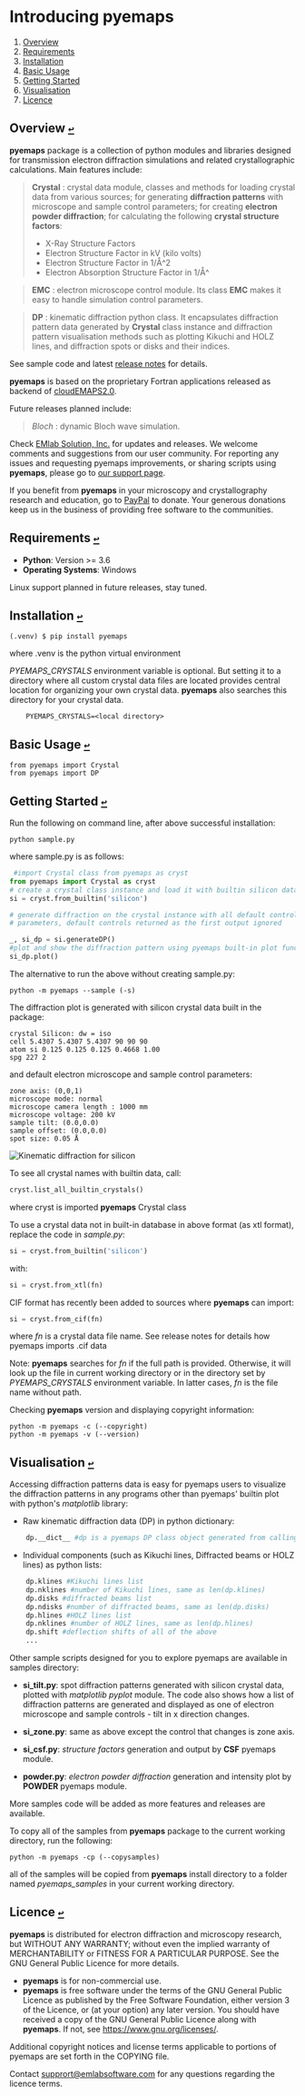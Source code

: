# Introducing __pyemaps__
1. <a id="contents"></a>[Overview](#overview)
2. <a id="contents"></a>[Requirements](#requirements)
3. <a id="contents"></a>[Installation](#installation)
4. <a id="contents"></a>[Basic Usage](#basic-usage)
5. <a id="contents"></a>[Getting Started](#getting-started)
6. <a id="contents"></a>[Visualisation](#visualisation)
7. <a id="contents"></a>[Licence](#licence)

## Overview [`↩`](#contents) <a id="overview"></a>
__pyemaps__ package is a collection of python modules and libraries designed for transmission electron diffraction simulations and related crystallographic calculations. Main features include:

>**Crystal** : crystal data module, classes and methods for loading crystal data from various sources; for generating __diffraction patterns__ with microscope and sample control parameters; for creating __electron powder diffraction__; for calculating the following __crystal structure factors__:
>    * X-Ray Structure Factors
>    * Electron Structure Factor in kV (kilo volts)
>    * Electron Structure Factor in 1/&#8491;^2
>    * Electron Absorption Structure Factor in 1/&#8491;^  

>**EMC** : electron microscope control module. Its class __EMC__ makes it easy to handle simulation control parameters.  

>**DP** :  kinematic diffraction python class. It encapsulates diffraction pattern data generated by __Crystal__ class instance and diffraction pattern visualisation methods such as plotting Kikuchi and HOLZ lines, and diffraction spots or disks and their indices.

See sample code and latest [release notes](https://emlab-solutions.github.io/pyemaps/#release-notes) for details.

__pyemaps__ is based on the proprietary Fortran applications released as backend of [cloudEMAPS2.0](https://emaps.emlabsolutions.com). 

Future releases planned include:

>*Bloch* : dynamic Bloch wave simulation.

Check [EMlab Solution, Inc.](https://www.emlabsolutions.com) for updates and releases. We welcome comments and suggestions from our user community. For reporting any issues and requesting pyemaps improvements, or sharing scripts using __pyemaps__, please go to [our support page](https://www.emlabsolutions.com/contact/). 

If you benefit from __pyemaps__ in your microscopy and crystallography research and education, go to [PayPal](https://www.paypal.com/paypalme/pyemaps22) to donate. Your generous donations keep us in the business of providing free software to the communities.   

## Requirements [`↩`](#contents) <a id="requirements"></a>

* __Python__: Version >= 3.6
* __Operating Systems__: Windows

Linux support planned in future releases, stay tuned.

## Installation [`↩`](#contents) <a id="installation"></a>

```
(.venv) $ pip install pyemaps
 ```
 
where .venv is the python virtual environment

*PYEMAPS_CRYSTALS* environment variable is optional. But setting it to a directory where all custom 
crystal data files are located provides central location for organizing your own crystal data. __pyemaps__ also searches this directory for your crystal data.

```
    PYEMAPS_CRYSTALS=<local directory>
```

## Basic Usage [`↩`](#contents) <a id="basic-usage"></a>

```
from pyemaps import Crystal
from pyemaps import DP
```

## Getting Started [`↩`](#contents) <a id="getting-started"></a>

Run the following on command line, after above successful installation:

```
python sample.py
```

where sample.py is as follows:

```python
 #import Crystal class from pyemaps as cryst
from pyemaps import Crystal as cryst
# create a crystal class instance and load it with builtin silicon data
si = cryst.from_builtin('silicon')

# generate diffraction on the crystal instance with all default controls
# parameters, default controls returned as the first output ignored

_, si_dp = si.generateDP()
#plot and show the diffraction pattern using pyemaps built-in plot function
si_dp.plot()
```

The alternative to run the above without creating sample.py:
```
python -m pyemaps --sample (-s)
```

The diffraction plot is generated with silicon crystal data built in the package:

```
crystal Silicon: dw = iso
cell 5.4307 5.4307 5.4307 90 90 90
atom si 0.125 0.125 0.125 0.4668 1.00
spg 227 2
```

and default electron microscope and sample control parameters:

```
zone axis: (0,0,1)
microscope mode: normal
microscope camera length : 1000 mm
microscope voltage: 200 kV
sample tilt: (0.0,0.0)
sample offset: (0.0,0.0)
spot size: 0.05 Å
```

![](https://github.com/emlab-solutions/imagepypy/raw/main/kdiff_si.png?raw=True "Kinematic diffraction for silicon")

To see all crystal names with builtin data, call:
```python
cryst.list_all_builtin_crystals()
```
where cryst is imported __pyemaps__ Crystal class

To use a crystal data not in built-in database in above format (as xtl format), replace the code in _sample.py_:
```python
si = cryst.from_builtin('silicon')
```
with:
```python
si = cryst.from_xtl(fn)
```
CIF format has recently been added to sources where __pyemaps__ can import:
```python
si = cryst.from_cif(fn)
```
where _fn_ is a crystal data file name. See release notes for details how pyemaps imports .cif data

Note: __pyemaps__ searches for _fn_ if the full path is provided. Otherwise, it will look up the file in current working directory or in the directory set by *PYEMAPS_CRYSTALS* environment variable. In latter cases, _fn_ is the file name without path.

Checking __pyemaps__ version and displaying copyright information:
```
python -m pyemaps -c (--copyright)
python -m pyemaps -v (--version)
```

## Visualisation [`↩`](#contents) <a id="visualisation"></a>
Accessing diffraction patterns data is easy for pyemaps users to visualize the diffraction patterns in any programs other than pyemaps' builtin plot with python's _matplotlib_ library:

* Raw kinematic diffraction data (DP) in python dictionary:
```python
    dp.__dict__ #dp is a pyemaps DP class object generated from calling generateDP by a crystal object 
``` 
* Individual components (such as Kikuchi lines, Diffracted beams or HOLZ lines) as python lists:
```python
    dp.klines #Kikuchi lines list
    dp.nklines #number of Kikuchi lines, same as len(dp.klines)
    dp.disks #diffracted beams list
    dp.ndisks #number of diffracted beams, same as len(dp.disks)
    dp.hlines #HOLZ lines list
    dp.nklines #number of HOLZ lines, same as len(dp.hlines)
    dp.shift #deflection shifts of all of the above
    ...
```
<!-- 
In addition to the above and and pyemaps' built-in _matplotlib_ rendering of diffraction pattern, DigitalMicrography (referred as DM here) is another option with its line and circle annotations objects. Simply open and execute the python script in DM __dm_diff.py__ in _samples_ directory for example.


![](https://github.com/emlab-solutions/imagepypy/blob/main/kdiff_si_dm.png?raw=True "Kinematic diffraction for silicon python script dm_diff.py") -->

Other sample scripts designed for you to explore pyemaps are available in samples directory:
* __si_tilt.py__: spot diffraction patterns generated with silicon crystal data, plotted with _matplotlib pyplot_ module. The code also shows how a list of diffraction patterns are generated and displayed as one of electron microscope and sample controls - tilt in x direction changes.

* __si_zone.py__: same as above except the control that changes is zone axis.
<!-- 
* __pyplot_dm_si_diff.py__: DM python script which generate and plot diffraction pattern for silicon crystal using _matplotlib pyplot_ module. The rendering of diffracttion patterns are in black for normal mode and CBED in color. -->

* __si_csf.py__: _structure factors_ generation and output by __CSF__ pyemaps module. 

* __powder.py__: _electron powder diffraction_ generation and intensity plot by __POWDER__ pyemaps module. 

More samples code will be added as more features and releases are available. 

To copy all of the samples from __pyemaps__ package to the current working directory, run the following:
```
python -m pyemaps -cp (--copysamples)
```
all of the samples will be copied from __pyemaps__ install directory to a folder named _pyemaps_samples_ in your current working directory.

## Licence [`↩`](#contents) <a id="licence"></a>

 __pyemaps__ is distributed for electron diffraction and microscopy research, but WITHOUT ANY WARRANTY; without even the implied warranty of MERCHANTABILITY or FITNESS FOR A PARTICULAR PURPOSE.  See the GNU General Public Licence for more details.
* __pyemaps__ is for non-commercial use.
* __pyemaps__ is free software under the terms of the GNU General Public Licence as published by the Free Software Foundation, either version 3 of the Licence, or (at your option) any later version. You should have received a copy of the GNU General Public Licence along with __pyemaps__.  If not, see <https://www.gnu.org/licenses/>.

Additional copyright notices and license terms applicable to portions of pyemaps are set forth in the COPYING file.

Contact supprort@emlabsoftware.com for any questions regarding the licence terms.